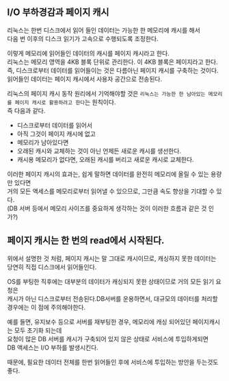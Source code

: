 ## I/O 부하경감과 페이지 캐시
리눅스는 한번 디스크에서 읽어 들인 데이터는 가능한 한 메모리에 캐시를 해서<br>
다음 번 이후의 디스크 읽기가 고속으로 수행되도록 조정한다.

이렇게 메모리에 읽어들인 데이터의 캐시를 페이지 캐시라고 한다.<br>
리눅스는 메모리 영역을 4KB 블록 단위로 관리한다. 이 4KB 블록은 페이지라고 한다.<br>
즉, 디스크로부터 데이터를 읽어들이는 것은 다름아닌 페이지 캐시를 구축하는 것이다.<br>
읽어들인 데이터는 페이지 캐시에서 사용자 공간으로 전송된다.

리눅스의 페이지 캐시 동작 원리에서 기억해야할 것은
`리눅스는 가능한 한 남아있는 메모리를 페이지 캐시로 활용하려고 한다`는 원칙이다.<br>
즉 다음과 같다.
- 디스크로부터 데이터를 읽어서
- 아직 그것이 페이지 캐시에 없고
- 메모리가 남아있다면
- 오래된 캐시와 교체하는 것이 아닌 언제든 새로운 캐시를 생선한다.
- 캐시용 메모리가 없다면, 오래된 캐시를 버리고 새로운 캐시로 교체한다.

이러한 페이지 캐시의 효과는, 쉽게 말하면 데이터를 완전히 메모리에 올릴 수 있는 용량만 있다면<br>
거의 모든 액세스를 메모리로부터 읽어낼 수 있으므로, 그만큼 속도 향상을 기대할 수 있다.<br>
(DB 서버 등에서 메모리 사이즈를 중요하게 생각하는 것이 이러한 흐름과 같은 것 인가?)

## 페이지 캐시는 한 번의 read에서 시작된다.
위에서 설명한 것 처럼, 페이지 캐시는 말 그대로 캐시이므로, 캐싱하지 못한 데이터는<br>
당연히 직접 디스크에서 읽어들인다.

OS를 부팅한 직후에는 대부분의 데이터가 캐싱되지 못한 상태이므로 거의 모든 읽기 요청은<br>
캐시가 아닌 디스크로부터 전송된다.DB서버를 운용하면서, 대규모의 데이터를 처리할 경우에는 이 점에 주의해야한다.

예를 들면, 유지보수 등으로 서버를 재부팅한 경우, 메모리에 캐싱 되어있던 페이지캐시는 모두 초기화 되는데<br>
요청이 많은 DB 서버를 캐시가 구축되어 있지 않은 상태로 서비스에 투입하게되면<br>
DB 액세스는 I/O 부하를 발생시킨다.

때문에, 필요한 데이터 전체를 한번 읽어들인 후에 서비스에 투입하는 방안을 두는것도 좋다.

